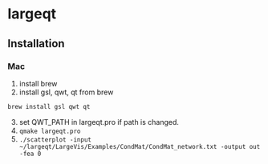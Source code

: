 # largeqt

## Installation

### Mac

1. install brew
2. install gsl, qwt, qt from brew
```bash
brew install gsl qwt qt
```
3. set QWT_PATH in largeqt.pro if path is changed.
4. `qmake largeqt.pro`
5. `./scatterplot -input ~/largeqt/LargeVis/Examples/CondMat/CondMat_network.txt -output out -fea 0`
